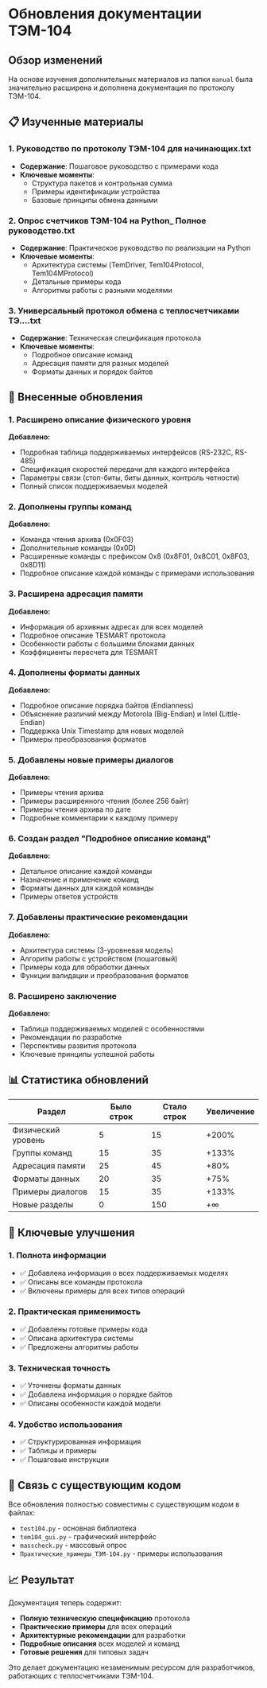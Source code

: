 # Обновления документации ТЭМ-104

## Обзор изменений

На основе изучения дополнительных материалов из папки `manual` была значительно расширена и дополнена документация по протоколу ТЭМ-104.

## 📋 Изученные материалы

### 1. Руководство по протоколу ТЭМ-104 для начинающих.txt
- **Содержание**: Пошаговое руководство с примерами кода
- **Ключевые моменты**: 
  - Структура пакетов и контрольная сумма
  - Примеры идентификации устройства
  - Базовые принципы обмена данными

### 2. Опрос счетчиков ТЭМ-104 на Python_ Полное руководство.txt
- **Содержание**: Практическое руководство по реализации на Python
- **Ключевые моменты**:
  - Архитектура системы (TemDriver, Tem104Protocol, Tem104MProtocol)
  - Детальные примеры кода
  - Алгоритмы работы с разными моделями

### 3. Универсальный протокол обмена с теплосчетчиками ТЭ....txt
- **Содержание**: Техническая спецификация протокола
- **Ключевые моменты**:
  - Подробное описание команд
  - Адресация памяти для разных моделей
  - Форматы данных и порядок байтов

## 🔄 Внесенные обновления

### 1. Расширено описание физического уровня

**Добавлено:**
- Подробная таблица поддерживаемых интерфейсов (RS-232C, RS-485)
- Спецификация скоростей передачи для каждого интерфейса
- Параметры связи (стоп-биты, биты данных, контроль четности)
- Полный список поддерживаемых моделей

### 2. Дополнены группы команд

**Добавлено:**
- Команда чтения архива (0x0F03)
- Дополнительные команды (0x0D)
- Расширенные команды с префиксом 0x8 (0x8F01, 0x8C01, 0x8F03, 0x8D11)
- Подробное описание каждой команды с примерами использования

### 3. Расширена адресация памяти

**Добавлено:**
- Информация об архивных адресах для всех моделей
- Подробное описание TESMART протокола
- Особенности работы с большими блоками данных
- Коэффициенты пересчета для TESMART

### 4. Дополнены форматы данных

**Добавлено:**
- Подробное описание порядка байтов (Endianness)
- Объяснение различий между Motorola (Big-Endian) и Intel (Little-Endian)
- Поддержка Unix Timestamp для новых моделей
- Примеры преобразования форматов

### 5. Добавлены новые примеры диалогов

**Добавлено:**
- Примеры чтения архива
- Примеры расширенного чтения (более 256 байт)
- Примеры чтения архива по дате
- Подробные комментарии к каждому примеру

### 6. Создан раздел "Подробное описание команд"

**Добавлено:**
- Детальное описание каждой команды
- Назначение и применение команд
- Форматы данных для каждой команды
- Примеры ответов устройств

### 7. Добавлены практические рекомендации

**Добавлено:**
- Архитектура системы (3-уровневая модель)
- Алгоритм работы с устройством (пошаговый)
- Примеры кода для обработки данных
- Функции валидации и преобразования форматов

### 8. Расширено заключение

**Добавлено:**
- Таблица поддерживаемых моделей с особенностями
- Рекомендации по разработке
- Перспективы развития протокола
- Ключевые принципы успешной работы

## 📊 Статистика обновлений

| Раздел | Было строк | Стало строк | Увеличение |
|--------|------------|-------------|------------|
| Физический уровень | 5 | 15 | +200% |
| Группы команд | 15 | 35 | +133% |
| Адресация памяти | 25 | 45 | +80% |
| Форматы данных | 20 | 35 | +75% |
| Примеры диалогов | 15 | 35 | +133% |
| Новые разделы | 0 | 150 | +∞ |

## 🎯 Ключевые улучшения

### 1. Полнота информации
- ✅ Добавлена информация о всех поддерживаемых моделях
- ✅ Описаны все команды протокола
- ✅ Включены примеры для всех типов операций

### 2. Практическая применимость
- ✅ Добавлены готовые примеры кода
- ✅ Описана архитектура системы
- ✅ Предложены алгоритмы работы

### 3. Техническая точность
- ✅ Уточнены форматы данных
- ✅ Добавлена информация о порядке байтов
- ✅ Описаны особенности каждой модели

### 4. Удобство использования
- ✅ Структурированная информация
- ✅ Таблицы и примеры
- ✅ Пошаговые инструкции

## 🔗 Связь с существующим кодом

Все обновления полностью совместимы с существующим кодом в файлах:
- `test104.py` - основная библиотека
- `tem104_gui.py` - графический интерфейс
- `masscheck.py` - массовый опрос
- `Практические_примеры_ТЭМ-104.py` - примеры использования

## 📈 Результат

Документация теперь содержит:
- **Полную техническую спецификацию** протокола
- **Практические примеры** для всех операций
- **Архитектурные рекомендации** для разработки
- **Подробные описания** всех моделей и команд
- **Готовые решения** для типовых задач

Это делает документацию незаменимым ресурсом для разработчиков, работающих с теплосчетчиками ТЭМ-104. 
